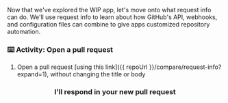 Now that we've explored the WIP app, let's move onto what request info can do. We'll use request info to learn about how GitHub's API, webhooks, and configuration files can combine to give apps customized repository automation. 

### :keyboard: Activity: Open a pull request
1. Open a pull request [using this link]({{ repoUrl }}/compare/request-info?expand=1), without changing the title or body


<h3 align="center">I'll respond in your new pull request</a></h3>
